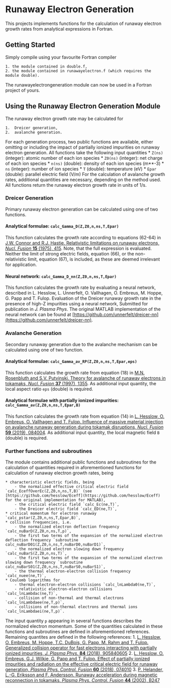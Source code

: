 # Runaway Electron Generation 
This projects implements functions for the calculation of runaway electron growth rates from analytical expressions in Fortran.

## Getting Started
Simply compile using your favourite Fortran compiler

    1. the module contained in double.f, 
    2. the module contained in runawayelectron.f (which requires the module double).

The runawayelectrongeneration module can now be used in a Fortran project of yours.

## Using the Runaway Electron Generation Module
The runaway electron growth rate may be calculated for 

    1.  Dreicer generation,
    2.  avalanche generation.

For each generation process, two public functions are available, either omitting or including the impact of partially ionized impurities on runaway electron generation. All functions take the following input quantities
    * `Z(ns)` (integer): atomic number of each ion species
    * `Z0(ns)` (integer): net charge of each ion species
    * `n(ns)` (double): density of each ion species (m\*\*-3)
    * `ns` (integer): number of ion species
    * `T` (double): temperature (eV)
    * `Epar` (double): parallel electric field (V/m)
For the calculation of avalanche growth rates, additional quantities are necessary, depending on the method used. All functions return the runaway electron growth rate in units of 1/s.

### Dreicer Generation
Primary runaway electron generation can be calculated using one of two functions.

#### Analytical formulae: `calc_Gamma_D(Z,Z0,n,ns,T,Epar)`
This function calculates the growth rate according to equations (62-64) in [J.W. Connor and R.J. Hastie. Relativistic limitations on runaway electrons, *Nucl. Fusion* **15** (1975), 415](https://doi.org/10.1088/0029-5515/15/3/007). Note, that the full expression is evaluated. Neither the limit of strong electric fields, equation (66), or the non-relativistic limit, equation (67), is included, as these are deemed irrelevant for application.

#### Neural network: `calc_Gamma_D_nn(Z,Z0,n,ns,T,Epar)`
This function calculates the growth rate by evaluating a neural network, described in L. Hesslow, L. Unnerfelt, O. Vallhagen, O. Embreus, M. Hoppe, G. Papp and T. Fulop. Evaluation of the Dreicer runaway growth rate in the presence of high-Z impurities using a neural network, Submitted for publication in *J. Plasma Phys*. The original MATLAB implementation of the neural network can be found at [https://github.com/unnerfelt/dreicer-nn](https://github.com/unnerfelt/dreicer-nn).

### Avalanche Generation
Secondary runaway generation due to the avalanche mechanism can be calculated using one of two function.

#### Analytical formulae: `calc_Gamma_av_RP(Z,Z0,n,ns,T,Epar,eps)`
This function calculates the growth rate from equation (18) in [M.N. Rosenbluth and S.V. Putvinski. Theory for avalanche of runaway electrons in tokamaks, *Nucl. Fusion* **37** (1997), 1355](https://doi.org/10.1088/0029-5515/37/10/I03). As additional input quantity, the local aspect ratio `eps` (double) is required.

#### Analytical formulae with partially ionized impurities: `calc_Gamma_av(Z,Z0,n,ns,T,Epar,B)`
This function calculates the growth rate from equation (14) in [L. Hesslow, O. Embreus, O. Vallhagen and T. Fulop. Influence of massive material injection on avalanche runaway generation during tokamak disruptions, *Nucl. Fusion* **59** (2019), 084004](https://doi.org/10.1088/1741-4326/ab26c2). As additional input quantity, the local magnetic field `B` (double) is required.

### Further functions and subroutines
The module contains additional public functions and subroutines for the calculation of quantities required in aforementioned functions for calculation of runaway electron growth rates, being

    * characteristic electric fields, being 
        - the normalized effective critical electric field `calc_EceffOverEc(Z,Z0,n,ns,T,B)` (see [https://github.com/hesslow/Eceff](https://github.com/hesslow/Eceff) for the original implementation for MATLAB), 
        - the critical electric field `calc_Ec(ne,T)`, 
        - the Dreicer electric field `calc_ED(ne,T)`,
    * critical momentum for electron runaway `calc_pstar(Z,Z0,n,ns,T,Epar,B)`,
    * collision frequencies, i.e. 
        - the normalized electron deflection frequency `calc_nuBarD(Z,Z0,n,ns,T,p)`, 
        - the first two terms of the expansion of the normalized electron deflection frequency `subroutine calc_nuBarD01(Z,Z0,n,ns,T,nuBarD0,nuBarD1)`, 
        - the normalized electron slowing down frequency `calc_nuBarS(Z,Z0,n,ns,T)`, 
        - the first two terms of the expansion of the normalized electron slowing down frequency `subroutine calc_nuBarS01(Z,Z0,n,ns,T,nuBarS0,nuBarS1)`, 
        - the thermal electron-electron collision frequency `calc_nuee(ne,T)`,
    * Coulomb logarithms for 
        - thermal electron-electron collisions `calc_lnLambda0(ne,T)`, 
        - relativistic electron-electron collisions `calc_lnLambdac(ne,T)`, 
        - collision of non-thermal and thermal electrons `calc_lnLambdaee(ne,T,p)`,
        - collisions of non-thermal electrons and thermal ions `calc_lnLambdaei(ne,T,p)`.

The input quantity `p` appearing in several functions describes the normalized electron momentum. Some of the quantities calculated in these functions and subroutines are defined in aforementioned references. Remaining quantites are defined in the following references:
    1. [L. Hesslow, O. Embreus, M. Hoppe, T.C. DuBois, G. Papp, M. Rahm and T. Fulop. Generalized collision operator for fast electrons interacting with partially ionized impurities, *J. Plasma Phys.* **84** (2018), 905840605](https://doi.org/10.1017/S0022377818001113)
    2. [L. Hesslow, O. Embreus, G.J. Wilkie, G. Papp and T. Fulop. Effect of partially ionized impurities and radiation on the effective critical electric field for runaway generation, *Plasma Phys. Control. Fusion* **60** (2018), 074010](https://doi.org/10.1088/1361-6587/aac33e)
    3. [P. Helander, L.-G. Eriksson and F. Andersson. Runaway acceleration during magnetic reconnection in tokamaks, *Plasma Phys. Control. Fusion* **44** (2002), B247](https://doi.org/10.1088/0741-3335/44/12B/318)
